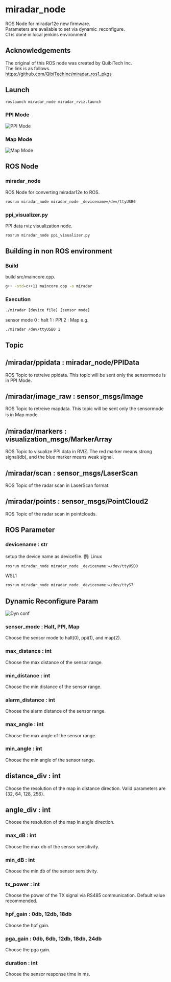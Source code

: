 # miradar_node

ROS Node for miradar12e new firmware.  
Parameters are available to set via dynamic_reconfigure.  
CI is done in local jenkins environment.  

## Acknowledgements
The original of this ROS node was created by QuibiTech Inc.  
The link is as follows.  
https://github.com/QibiTechInc/miradar_ros1_pkgs

## Launch
```bash
roslaunch miradar_node miradar_rviz.launch
```
### PPI Mode
![PPI Mode](img/ppi.png)

### Map Mode
![Map Mode](img/map.png)


## ROS Node
### miradar_node
ROS Node for converting miradar12e to ROS.

```bash
rosrun miradar_node miradar_node _devicename=/dev/ttyUSB0
```

### ppi_visualizer.py
PPI data rviz visualization node.
```bash
rosrun miradar_node ppi_visualizer.py
```

## Building in non ROS environment
### Build
build src/maincore.cpp.
```bash
g++ -std=c++11 maincore.cpp -o miradar
```
### Execution
```bash
./miradar [device file] [sensor mode]
```
sensor mode
0 : halt
1 : PPI
2 : Map
e.g.
```bash
./miradar /dev/ttyUSB0 1
```


## Topic
## /miradar/ppidata : miradar_node/PPIData
ROS Topic to retreive ppidata.
This topic will be sent only the sensormode is in PPI Mode.

## /miradar/image_raw : sensor_msgs/Image
ROS Topic to retreive mapdata.
This topic will be sent only the sensormode is in Map mode.  　　

## /miradar/markers : visualization_msgs/MarkerArray
ROS Topic to visualize PPI data in RVIZ.
The red marker means strong signal(db), and the blue marker means weak signal.

## /miradar/scan : sensor_msgs/LaserScan
ROS Topic of the radar scan in LaserScan format.

## /miradar/points : sensor_msgs/PointCloud2
ROS Topic of the radar scan in pointclouds.



## ROS Parameter
### devicename : str
setup the device name as devicefile.
例:
Linux
```bash
rosrun miradar_node miradar_node _devicename:=/dev/ttyUSB0
```
WSL1
```bash
rosrun miradar_node miradar_node _devicename:=/dev/ttyS7
```


## Dynamic Reconfigure Param
![Dyn conf](img/rqt-radar.png)

### sensor_mode : Halt, PPI, Map
Choose the sensor mode to halt(0), ppi(1), and map(2).

### max_distance : int
Choose the max distance of the sensor range.

### min_distance : int
Choose the min distance of the sensor range.

### alarm_distance : int
Choose the alarm distance of the sensor range.

### max_angle : int
Choose the max angle of the sensor range.

### min_angle : int
Choose the min angle of the sensor range.

## distance_div : int
Choose the resolution of the map in distance direction.  Valid parameters are {32, 64, 128, 256}.

## angle_div : int
Choose the resolution of the map in angle direction.


### max_dB : int
Choose the max db of the sensor sensitivity.

### min_dB : int
Choose the min db of the sensor sensitivity.

### tx_power : int
Choose the power of the TX signal via RS485 communication. Default value recommended.

### hpf_gain : 0db, 12db, 18db
Choose the hpf gain.

### pga_gain : 0db, 6db, 12db, 18db, 24db
Choose the pga gain.

### duration : int
Choose the sensor response time in ms.
